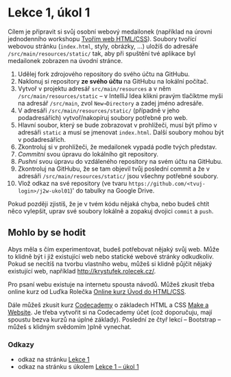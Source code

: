 # Lekce 1, úkol 1

Cílem je připravit si svůj osobní webový medailonek (například na úrovni jednodenního workshopu [Tvořím web HTML/CSS](https://www.czechitas.cz/cs/co-delame/tvorim-web)).
Soubory tvořící webovou stránku (`index.html`, styly, obrázky, …) uložíš do adresáře `/src/main/resources/static/` tak, aby při spuštění tvé aplikace byl
medailonek zobrazen na úvodní stránce.

1. Udělej fork zdrojového repository do svého účtu na GitHubu.
1. Naklonuj si repository **ze svého účtu** na GitHubu na lokální počítač.
1. Vytvoř v projektu adresář `src/main/resources` a v něm `/src/main/resources/static` – v IntelliJ Idea klikni pravým tlačíktme myši na adresář `/src/main`,
   zvol `New→Directory` a zadej jméno adresáře.
1. V adresáři `/src/main/resources/static/` (případně v jeho podadresářích) vytvoř/nakopíruj soubory potřebné pro web.
1. Hlavní soubor, který se bude zobrazovat v prohlížeči, musí být přímo v adresáři `static` a musí se jmenovat `index.html`. Další soubory mohou být v podadresářích. 
1. Zkontroluj si v prohlížeči, že medailonek vypadá podle tvých představ.
1. *Commitni* svou úpravu do lokálního git repository.
1. *Pushni* svou úpravu do vzdáleného repository na svém účtu na GitHubu.
1. Zkontroluj na GitHubu, že se tam objevil tvůj poslední commit a že v adresáři `/src/main/resources/static/` jsou všechny potřebné soubory.
1. Vlož odkaz na své repository (ve tvaru `https://github.com/<tvuj-login>/j2w-ukol01`)' do tabulky na Google Drive.

Pokud později zjistíš, že je v tvém kódu nějaká chyba, nebo budeš chtít něco vylepšit, uprav své soubory lokálně a zopakuj dvojici `commit` a `push`.

## Mohlo by se hodit
Abys měla s čím experimentovat, budeš potřebovat nějaký svůj web. Může to klidně být i již existující web nebo statické webové stránky odkudkoliv. Pokud se
necítíš na tvorbu vlastního webu, můžeš si klidně půjčit nějaký existující web, například http://krystufek.rolecek.cz/.

Pro psaní webu existuje na internetu spousta návodů. Můžeš zkusit třeba online kurz od Luďka Rolečka
[Online kurz Úvod do HTML/CSS](https://www.czechitas.cz/cs/blog/zaciname-s-it/online-kurz-uvod-do-html-css-1-lekce).

Dále můžeš zkusit kurz [Codecademy](https://www.codecademy.com/) o základech HTML a CSS [Make a Website](https://www.codecademy.com/learn/make-a-website).
Je třeba vytvořit si na Codecademy účet (což doporučuju, mají spoustu bezva kurzů na úplné základy). Poslední ze čtyř lekcí – Bootstrap – můžeš s klidným
svědomím )plně vynechat.

### Odkazy

* odkaz na stránku [Lekce 1](https://java.czechitas.cz/2022-podzim/java-2-online/lekce-1.html)
* odkaz na stránku s úkolem [Lekce 1 – úkol 1](https://java.czechitas.cz/2022-podzim/java-2-online/ukol-1.html)
